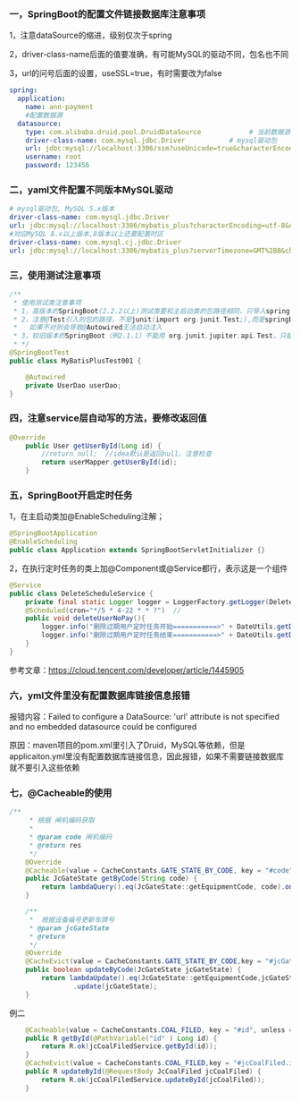 ### 一，SpringBoot的配置文件链接数据库注意事项

1，注意dataSource的缩进，级别仅次于spring

2，driver-class-name后面的值要准确，有可能MySQL的驱动不同，包名也不同

3，url的问号后面的设置，useSSL=true，有时需要改为false

```yaml
spring:
  application:
    name: ann-payment
    #配置数据源
  datasource:
    type: com.alibaba.druid.pool.DruidDataSource            # 当前数据源操作类型
    driver-class-name: com.mysql.jdbc.Driver           # mysql驱动包
    url: jdbc:mysql://localhost:3306/ssm?useUnicode=true&characterEncoding=utf8&zeroDateTimeBehavior=convertToNull&useSSL=false&serverTimezone=GMT%2B8
    username: root
    password: 123456
```

### 二，yaml文件配置不同版本MySQL驱动

```yaml
# mysql驱动包, MySQL 5.x版本
driver-class-name: com.mysql.jdbc.Driver           
url: jdbc:mysql://localhost:3306/mybatis_plus?characterEncoding=utf-8&useSSL=false
#对应MySQL 8.x以上版本,8版本以上还要配置时区
driver-class-name: com.mysql.cj.jdbc.Driver 
url: jdbc:mysql://localhost:3306/mybatis_plus?serverTimezone=GMT%2B8&characterEncoding=utf-8&useSSL=false
```

### 三，使用测试注意事项

```java
/**
 * 使用测试类注意事项
 * 1，高版本的SpringBoot(2.2.2以上)测试类要和主启动类的包路径相同，只导入spring-boot-starter-test依赖就行，不用导入junit依赖；
 * 2，注意@Test引入的包的路径，不是junit(import org.junit.Test;),而是springboot的（import org.junit.jupiter.api.Test）
 *   如果不对则会导致@Autowired无法自动注入
 * 3，较旧版本的SpringBoot（例2.1.1）不能用 org.junit.jupiter.api.Test，只能和junit联用，注意版本我呢提
 * */
@SpringBootTest
public class MyBatisPlusTest001 {

    @Autowired
    private UserDao userDao;
}
```

### 四，注意service层自动写的方法，要修改返回值

```java
@Override
    public User getUserById(Long id) {
        //return null;  //idea默认是返回null，注意检查
        return userMapper.getUserById(id);
    }
```



### 五，SpringBoot开启定时任务

1，在主启动类加@EnableScheduling注解；

```java
@SpringBootApplication
@EnableScheduling
public class Application extends SpringBootServletInitializer {}
```

2，在执行定时任务的类上加@Component或@Service都行，表示这是一个组件

```java
@Service
public class DeleteScheduleService {
    private final static Logger logger = LoggerFactory.getLogger(DeleteScheduleService.class);
    @Scheduled(cron="*/5 * 4-22 * * ?")  //
    public void deleteUserNoPay(){
        logger.info("删除过期用户定时任务开始===========>" + DateUtils.getDateTime());
        logger.info("删除过期用户定时任务结束===========>" + DateUtils.getDateTime());
    }
}
```

参考文章：https://cloud.tencent.com/developer/article/1445905

### 六，yml文件里没有配置数据库链接信息报错

报错内容：Failed to configure a DataSource: 'url' attribute is not specified and no embedded datasource could be configured

原因：maven项目的pom.xml里引入了Druid，MySQL等依赖，但是applicaiton.yml里没有配置数据库链接信息，因此报错，如果不需要链接数据库就不要引入这些依赖

### 七，@Cacheable的使用

```java
/**
     * 根据 闸机编码获取
     *
     * @param code 闸机编码
     * @return res
     */
    @Override
    @Cacheable(value = CacheConstants.GATE_STATE_BY_CODE, key = "#code", unless = "#result==null")
    public JcGateState getByCode(String code) {
        return lambdaQuery().eq(JcGateState::getEquipmentCode, code).one();
    }

    /**
     *  根据设备编号更新车牌号
     * @param jcGateState
     * @return
     */
    @Override
    @CacheEvict(value = CacheConstants.GATE_STATE_BY_CODE,key = "#jcGateState.equipmentCode")  //更新缓存
    public boolean updateByCode(JcGateState jcGateState) {
        return lambdaUpdate().eq(JcGateState::getEquipmentCode,jcGateState.getEquipmentCode())
                .update(jcGateState);
    }
```

例二

```java
	@Cacheable(value = CacheConstants.COAL_FILED, key = "#id", unless = "#result.data==null")
    public R getById(@PathVariable("id" ) Long id) {
        return R.ok(jcCoalFiledService.getById(id));
    }
	@CacheEvict(value = CacheConstants.COAL_FILED,key = "#jcCoalFiled.id")
    public R updateById(@RequestBody JcCoalFiled jcCoalFiled) {
        return R.ok(jcCoalFiledService.updateById(jcCoalFiled));
    }

```


